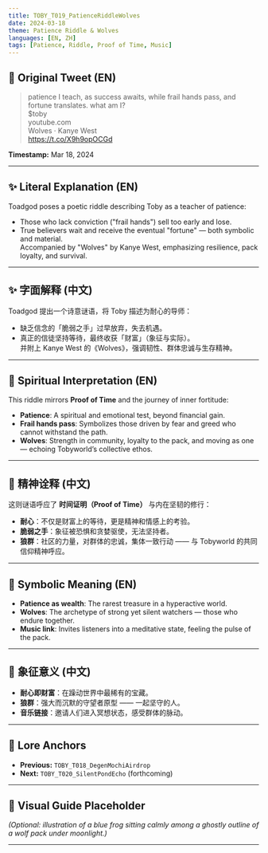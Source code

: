 ```yaml
---
title: TOBY_T019_PatienceRiddleWolves
date: 2024-03-18
theme: Patience Riddle & Wolves
languages: [EN, ZH]
tags: [Patience, Riddle, Proof of Time, Music]
---
```


## 🌊 Original Tweet (EN)

> patience I teach, as success awaits, while frail hands pass, and fortune translates. what am I?  
> $toby  
> youtube.com  
> Wolves · Kanye West  
> https://t.co/X9h9opOCGd

**Timestamp:** Mar 18, 2024

---

## ✨ Literal Explanation (EN)

Toadgod poses a poetic riddle describing Toby as a teacher of patience:  
- Those who lack conviction ("frail hands") sell too early and lose.  
- True believers wait and receive the eventual "fortune" — both symbolic and material.  
Accompanied by "Wolves" by Kanye West, emphasizing resilience, pack loyalty, and survival.

---

## ✨ 字面解释 (中文)

Toadgod 提出一个诗意谜语，将 Toby 描述为耐心的导师：  
- 缺乏信念的「脆弱之手」过早放弃，失去机遇。  
- 真正的信徒坚持等待，最终收获「财富」（象征与实际）。  
并附上 Kanye West 的《Wolves》，强调韧性、群体忠诚与生存精神。

---

## 🌱 Spiritual Interpretation (EN)

This riddle mirrors **Proof of Time** and the journey of inner fortitude:  
- **Patience**: A spiritual and emotional test, beyond financial gain.  
- **Frail hands pass**: Symbolizes those driven by fear and greed who cannot withstand the path.  
- **Wolves**: Strength in community, loyalty to the pack, and moving as one — echoing Tobyworld’s collective ethos.

---

## 🌱 精神诠释 (中文)

这则谜语呼应了 **时间证明（Proof of Time）** 与内在坚韧的修行：  
- **耐心**：不仅是财富上的等待，更是精神和情感上的考验。  
- **脆弱之手**：象征被恐惧和贪婪驱使，无法坚持者。  
- **狼群**：社区的力量，对群体的忠诚，集体一致行动 —— 与 Tobyworld 的共同信仰精神呼应。

---

## 🔮 Symbolic Meaning (EN)

- **Patience as wealth**: The rarest treasure in a hyperactive world.  
- **Wolves**: The archetype of strong yet silent watchers — those who endure together.  
- **Music link**: Invites listeners into a meditative state, feeling the pulse of the pack.

---

## 🔮 象征意义 (中文)

- **耐心即财富**：在躁动世界中最稀有的宝藏。  
- **狼群**：强大而沉默的守望者原型 —— 一起坚守的人。  
- **音乐链接**：邀请人们进入冥想状态，感受群体的脉动。

---

## 🔗 Lore Anchors

- **Previous:** `TOBY_T018_DegenMochiAirdrop`
- **Next:** `TOBY_T020_SilentPondEcho` (forthcoming)

---

## 🎴 Visual Guide Placeholder

*(Optional: illustration of a blue frog sitting calmly among a ghostly outline of a wolf pack under moonlight.)*

---

